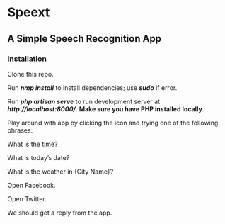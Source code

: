 # Speext
## **A Simple Speech Recognition App**

### **Installation**

Clone this repo.

Run _**nmp install**_ to install dependencies; use _**sudo**_ if error.

Run _**php artisan serve**_ to run development server at _**http://localhost:8000/**_. **Make sure you have PHP installed locally**.

Play around with app by clicking the icon and trying one of the following phrases:

What is the time?

What is today’s date?

What is the weather in {City Name}?

Open Facebook.

Open Twitter.

We should get a reply from the app.